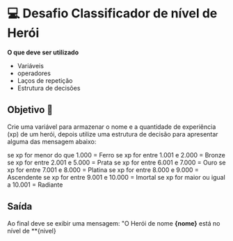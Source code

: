 # 💻 Desafio Classificador de nível de Herói

**O que deve ser utilizado**

- Variáveis
- operadores
- Laços de repetição
- Estrutura de decisões

## Objetivo 🎯

Crie uma variável para armazenar o nome e a quantidade de experiência (xp) de um herói, depois utilize uma estrutura de decisão para apresentar alguma das mensagem abaixo:

se xp for menor do que 1.000 = Ferro
se xp for entre 1.001 e 2.000 = Bronze
se xp for entre 2.001 e 5.000 = Prata
se xp for entre 6.001 e 7.000 = Ouro
se xp for entre 7.001 e 8.000 = Platina
se xp for entre 8.000 e 9.000 = Ascendente
se xp for entre 9.001 e 10.000 = Imortal
se xp for maior ou igual a 10.001 = Radiante

## Saída

Ao final deve se exibir uma mensagem:
"O Herói de nome **{nome}** está no nível de **{nivel}